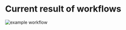 # Current result of workflows

![example workflow](https://github.com/TomkneZ/ProjectToPracticeCI/actions/workflows/aspnetcore.yml/badge.svg)
